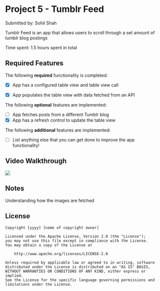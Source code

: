 # Project 5 - Tumblr Feed

Submitted by: Sohil Shah

Tumblr Feed is an app that allows users to scroll through a set amount of tumblr blog postings

Time spent: 1.5 hours spent in total

## Required Features

The following **required** functionality is completed:

- [x] App has a configured table view and table view call
- [x] App populates the table view with data fetched from an API


The following **optional** features are implemented:

- [ ] App fetches posts from a different Tumblr blog
- [x] App has a refresh control to update the table view

The following **additional** features are implemented:

- [ ] List anything else that you can get done to improve the app functionality!

## Video Walkthrough

<div>
    <a href="https://www.loom.com/share/8b5b5dd108004990a4d1ffb6cfe44128">
      <img style="max-width:300px;" src="https://cdn.loom.com/sessions/thumbnails/8b5b5dd108004990a4d1ffb6cfe44128-with-play.gif">
    </a>
  </div>

  
## Notes

Understanding how the images are fetched

## License

    Copyright [yyyy] [name of copyright owner]

    Licensed under the Apache License, Version 2.0 (the "License");
    you may not use this file except in compliance with the License.
    You may obtain a copy of the License at

        http://www.apache.org/licenses/LICENSE-2.0

    Unless required by applicable law or agreed to in writing, software
    distributed under the License is distributed on an "AS IS" BASIS,
    WITHOUT WARRANTIES OR CONDITIONS OF ANY KIND, either express or implied.
    See the License for the specific language governing permissions and
    limitations under the License.
